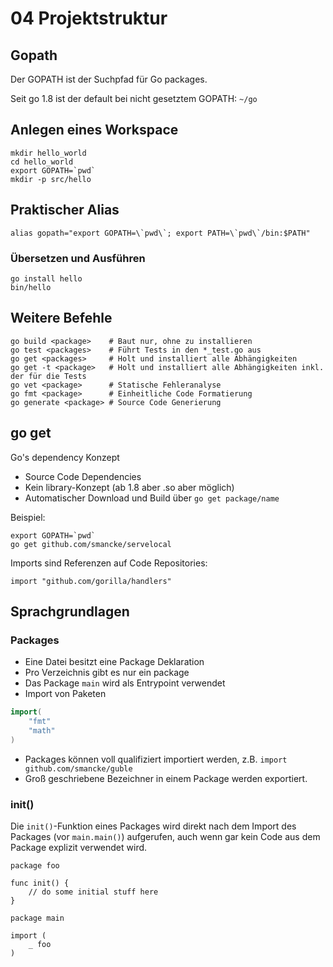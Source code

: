 # 04 Projektstruktur

## Gopath
Der GOPATH ist der Suchpfad für Go packages.

Seit go 1.8 ist der default bei nicht gesetztem GOPATH: `~/go`

## Anlegen eines Workspace
```shell
mkdir hello_world
cd hello_world
export GOPATH=`pwd`
mkdir -p src/hello
```

## Praktischer Alias
``
alias gopath="export GOPATH=\`pwd\`; export PATH=\`pwd\`/bin:$PATH"
``

### Übersetzen und Ausführen
```shell
go install hello
bin/hello
```

## Weitere Befehle
```shell
go build <package>    # Baut nur, ohne zu installieren
go test <packages>    # Führt Tests in den *_test.go aus
go get <packages>     # Holt und installiert alle Abhängigkeiten
go get -t <package>   # Holt und installiert alle Abhängigkeiten inkl. der für die Tests
go vet <package>      # Statische Fehleranalyse
go fmt <package>      # Einheitliche Code Formatierung
go generate <package> # Source Code Generierung

```

## go get
Go's dependency Konzept

* Source Code Dependencies
* Kein library-Konzept (ab 1.8 aber .so aber möglich)
* Automatischer Download und Build über `go get package/name`

Beispiel:

    export GOPATH=`pwd`
    go get github.com/smancke/servelocal

Imports sind Referenzen auf Code Repositories:

    import "github.com/gorilla/handlers"

## Sprachgrundlagen
### Packages
* Eine Datei besitzt eine Package Deklaration
* Pro Verzeichnis gibt es nur ein package
* Das Package `main` wird als Entrypoint verwendet
* Import von Paketen
```go
import(
    "fmt"
    "math"
)
```
* Packages können voll qualifiziert importiert werden, z.B.  `import github.com/smancke/guble`
* Groß geschriebene Bezeichner in einem Package werden exportiert.

### init()

Die `init()`-Funktion eines Packages wird direkt nach dem Import des Packages (vor `main.main()`) aufgerufen,
auch wenn gar kein Code aus dem Package explizit verwendet wird.
```
package foo

func init() {
    // do some initial stuff here
}
```

```
package main

import (
    _ foo
)
```

